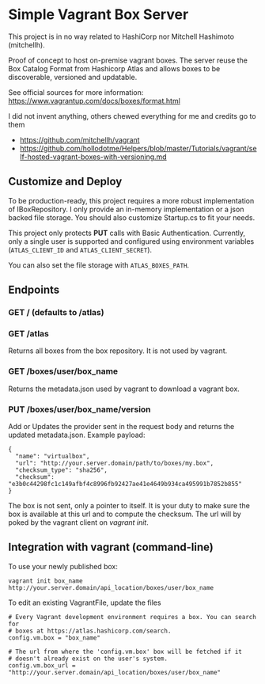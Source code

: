 # Simple Vagrant Box Server

This project is in no way related to HashiCorp nor Mitchell Hashimoto (mitchellh).

Proof of concept to host on-premise vagrant boxes. The server reuse the Box Catalog Format from Hashicorp Atlas and allows
boxes to be discoverable, versioned and updatable.

See official sources for more information: https://www.vagrantup.com/docs/boxes/format.html

I did not invent anything, others chewed everything for me and credits go to them
- https://github.com/mitchellh/vagrant
- https://github.com/hollodotme/Helpers/blob/master/Tutorials/vagrant/self-hosted-vagrant-boxes-with-versioning.md

## Customize and Deploy

To be production-ready, this project requires a more robust implementation of IBoxRepository.
I only provide an in-memory implementation or a json backed file storage. You should also
customize Startup.cs to fit your needs.

This project only protects __PUT__ calls with Basic Authentication. Currently, only a single
user is supported and configured using environment variables (`ATLAS_CLIENT_ID` and `ATLAS_CLIENT_SECRET`).

You can also set the file storage with `ATLAS_BOXES_PATH`.

## Endpoints
### __GET /__ (defaults to /atlas)
### __GET /atlas__

Returns all boxes from the box repository.  It is not used by vagrant.

### __GET /boxes/user/box_name__

Returns the metadata.json used by vagrant to download a vagrant box.

### __PUT /boxes/user/box_name/version__

Add or Updates the provider sent in the request body and returns the updated metadata.json.
Example payload:

    {
      "name": "virtualbox",
      "url": "http://your.server.domain/path/to/boxes/my.box",
      "checksum_type": "sha256",
      "checksum": "e3b0c44298fc1c149afbf4c8996fb92427ae41e4649b934ca495991b7852b855"
    }

The box is not sent, only a pointer to itself. It is your duty
to make sure the box is available at this url and to compute the checksum.
The url will by poked by the vagrant client on *vagrant init*.

## Integration with vagrant (command-line)

To use your newly published box:

    vagrant init box_name http://your.server.domain/api_location/boxes/user/box_name

To edit an existing VagrantFile, update the files

    # Every Vagrant development environment requires a box. You can search for
    # boxes at https://atlas.hashicorp.com/search.
    config.vm.box = "box_name"

    # The url from where the 'config.vm.box' box will be fetched if it
    # doesn't already exist on the user's system.
    config.vm.box_url = "http://your.server.domain/api_location/boxes/user/box_name"
